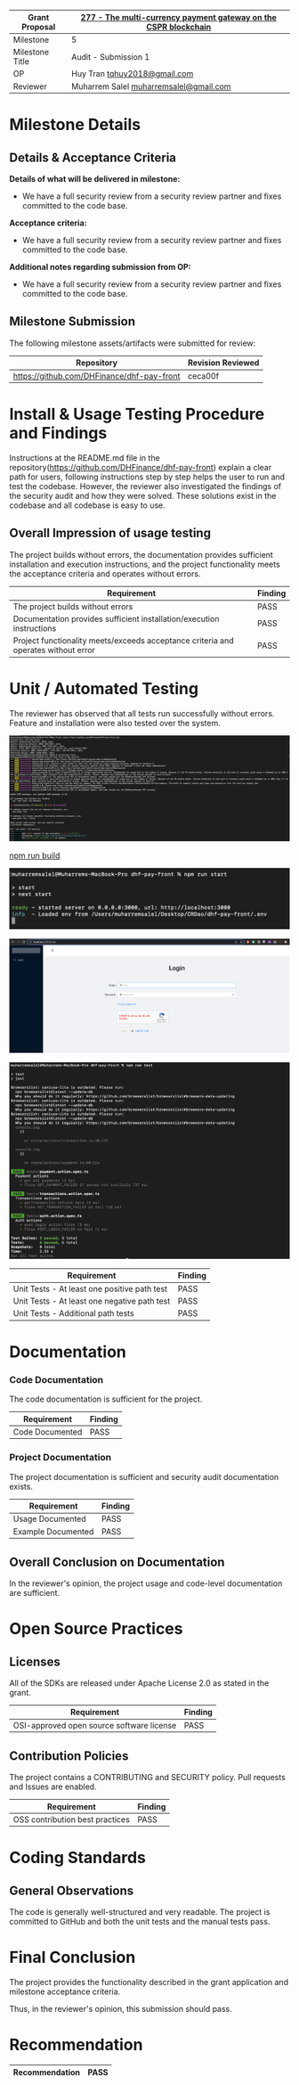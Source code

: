 Grant Proposal | [277 - The multi-currency payment gateway on the CSPR blockchain](https://portal.devxdao.com/public-proposals/277)
------------ | -------------
Milestone | 5
Milestone Title | Audit - Submission 1
OP | Huy Tran <tqhuy2018@gmail.com>
Reviewer | Muharrem Salel <muharremsalel@gmail.com>

# Milestone Details

## Details & Acceptance Criteria

**Details of what will be delivered in milestone:**

- We have a full security review from a security review partner and fixes committed to the code base.


**Acceptance criteria:**

- We have a full security review from a security review partner and fixes committed to the code base.



**Additional notes regarding submission from OP:**

- We have a full security review from a security review partner and fixes committed to the code base.



## Milestone Submission

The following milestone assets/artifacts were submitted for review:

Repository | Revision Reviewed
------------ | -------------
https://github.com/DHFinance/dhf-pay-front | ceca00f


# Install & Usage Testing Procedure and Findings

Instructions at the README.md file in the repository(https://github.com/DHFinance/dhf-pay-front) explain a clear path for users, following instructions step by step helps the user to run and test the codebase. However, the reviewer also investigated the findings of the security audit and how they were solved. These solutions exist in the codebase and all codebase is easy to use.

## Overall Impression of usage testing

The project builds without errors, the documentation provides sufficient installation and execution instructions, and the project functionality meets the acceptance criteria and operates without errors.

Requirement | Finding
------------ | -------------
The project builds without errors | PASS
Documentation provides sufficient installation/execution instructions | PASS
Project functionality meets/exceeds acceptance criteria and operates without error | PASS

# Unit / Automated Testing

The reviewer has observed that all tests run successfully without errors. Feature and installation were also tested over the system. 

![npm install](assets/npm_install.png)

[npm run build](assets/npm_run_build.md)

![npm run start](assets/npm_run_start.png)

![Webpage](assets/webpage.png)

![npm run test](assets/npm_run_test.png)


Requirement | Finding
------------ | -------------
Unit Tests - At least one positive path test | PASS
Unit Tests - At least one negative path test | PASS
Unit Tests - Additional path tests | PASS

# Documentation

### Code Documentation

The code documentation is sufficient for the project.

Requirement | Finding
------------ | -------------
Code Documented | PASS

### Project Documentation

The project documentation is sufficient and security audit documentation exists. 

Requirement | Finding
------------ | -------------
Usage Documented | PASS
Example Documented | PASS

## Overall Conclusion on Documentation

In the reviewer's opinion, the project usage and code-level documentation are sufficient. 

# Open Source Practices

## Licenses

All of the SDKs are released under Apache License 2.0 as stated in the grant.

Requirement | Finding
------------ | -------------
OSI-approved open source software license | PASS

## Contribution Policies

The project contains a CONTRIBUTING and SECURITY policy. Pull requests and Issues are enabled.

Requirement | Finding
------------ | -------------
OSS contribution best practices | PASS

# Coding Standards

## General Observations

The code is generally well-structured and very readable. The project is committed to GitHub and both the unit tests and the manual tests pass.

# Final Conclusion

The project provides the functionality described in the grant application and milestone acceptance criteria. 

Thus, in the reviewer's opinion, this submission should pass.
# Recommendation

Recommendation | PASS
------------ | -------------
